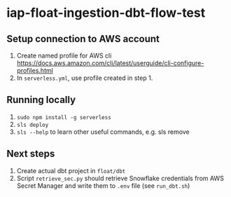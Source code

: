 # iap-float-ingestion-dbt-flow-test

## Setup connection to AWS account
1. Create named profile for AWS cli https://docs.aws.amazon.com/cli/latest/userguide/cli-configure-profiles.html
2. In `serverless.yml`, use profile created in step 1.

## Running locally
1. `sudo npm install -g serverless`
2. `sls deploy`
3. `sls --help` to learn other useful commands, e.g. sls remove

## Next steps
1. Create actual dbt project in `float/dbt`
2. Script `retrieve_sec.py` should retrieve Snowflake credentials from AWS Secret Manager and write them to `.env` file (see `run_dbt.sh`)